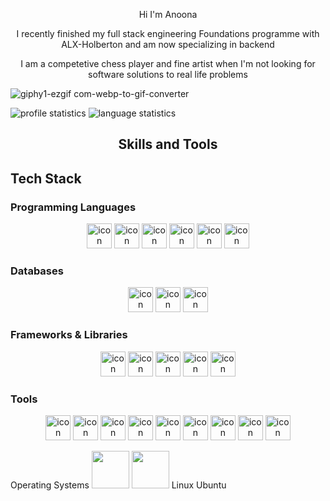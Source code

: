 <p align=center> Hi  I'm  Anoona </p>
<p align=center> I recently finished my full stack engineering Foundations programme with ALX-Holberton and am  now specializing in backend </p>

 <p align=center>I am a competetive chess player and  fine artist when I'm not looking for software solutions to real life problems </p>

![giphy1-ezgif com-webp-to-gif-converter](https://github.com/Anoonaa/Anoonaa/assets/122968120/56cc4514-b530-4dfa-8ad0-fb65e04eeb5f)

<img src="http://github-profile-summary-cards.vercel.app/api/cards/profile-details?username=Anoonaa&theme=github" alt="profile statistics"/>  <img src="https://github-readme-stats.vercel.app/api/top-langs?username=Anoonaa&layout=compact" alt="language statistics"/>

## <p align=center> Skills and Tools </p>

## Tech Stack

### Programming Languages

<p align="center">
  <img src="https://user-images.githubusercontent.com/25181517/192106070-46255bcf-65e6-4c6b-a296-bf8d0d8fb2a7.png" alt="icon" width="40" height="40" />
  <img src="https://techstack-generator.vercel.app/python-icon.svg" alt="icon" width="40" height="40" />
  <img src="https://techstack-generator.vercel.app/js-icon.svg" alt="icon" width="40" height="40" />
  <img src="https://techstack-generator.vercel.app/ts-icon.svg" alt="icon" width="40" height="40" />
  <img src="https://cdn.jsdelivr.net/gh/devicons/devicon/icons/css3/css3-original.svg" alt="icon" width="40" height="40" />
  <img src="https://cdn.jsdelivr.net/gh/devicons/devicon/icons/html5/html5-original.svg" alt="icon" width="40" height="40" />
</p>

### Databases

<p align="center">
  <img src="https://cdn.jsdelivr.net/gh/devicons/devicon/icons/postgresql/postgresql-original.svg" alt="icon" width="40" height="40" />
  <img src="https://techstack-generator.vercel.app/mysql-icon.svg" alt="icon" width="40" height="40" />
  <img src="https://cdn.jsdelivr.net/gh/devicons/devicon/icons/sqlite/sqlite-original.svg" alt="icon" width="40" height="40" />
</p>

### Frameworks & Libraries

<p align="center">
  <img src="https://cdn.jsdelivr.net/npm/devicon-2.2@2.2.0/icons/django/django-original.svg" alt="icon" width="40" height="40" />
  <img src="https://cdn.jsdelivr.net/gh/devicons/devicon/icons/flask/flask-original.svg" alt="icon" width="40" height="40" />
  <img src="https://user-images.githubusercontent.com/27622683/192119394-0284fdfc-3ad2-460c-8b57-5ed13a2cbfc0.png" alt="icon" width="40" height="40" />
  <img src="https://cdn.jsdelivr.net/gh/devicons/devicon/icons/bootstrap/bootstrap-original.svg" alt="icon" width="40" height="40" />
  <img src="https://cdn.jsdelivr.net/gh/devicons/devicon/icons/jquery/jquery-original.svg" alt="icon" width="40" height="40" />
</p>

### Tools

<p align="center">
  <img src="https://cdn.jsdelivr.net/gh/devicons/devicon/icons/heroku/heroku-original.svg" alt="icon" width="40" height="40" />
  <img src="https://cdn.jsdelivr.net/gh/devicons/devicon/icons/git/git-original.svg" alt="icon" width="40" height="40" />
  <img src="https://techstack-generator.vercel.app/github-icon.svg" alt="icon" width="40" height="40" />
  <img src="https://cdn.jsdelivr.net/npm/devicon-2.2@2.2.0/icons/trello/trello-plain.svg" alt="icon" width="40" height="40" />
  <img src="https://cdn.jsdelivr.net/gh/devicons/devicon/icons/vscode/vscode-original.svg" alt="icon" width="40" height="40" />
  <img src="https://cdn.jsdelivr.net/gh/devicons/devicon/icons/pycharm/pycharm-original.svg" alt="icon" width="40" height="40" />
  <img src="https://cdn.jsdelivr.net/gh/devicons/devicon/icons/vim/vim-original.svg" alt="icon" width="40" height="40" />
  <img src="https://cdn.jsdelivr.net/gh/devicons/devicon/icons/docker/docker-original.svg" alt="icon" width="40" height="40" />
  <img src="https://cdn.jsdelivr.net/gh/devicons/devicon/icons/jupyter/jupyter-original.svg" alt="icon" width="40" height="40" />
</p>
        <th colspan="7">Operating Systems</th>
      </tr>
    </thead>
    <tr>
      <td align="center" width=110> <img height=60 src="https://cdn.jsdelivr.net/gh/devicons/devicon/icons/linux/linux-original.svg"/> </td>
      <td align="center" width=110> <img height=60 src="https://cdn.jsdelivr.net/gh/devicons/devicon/icons/ubuntu/ubuntu-plain.svg"/> </td>
    <tr> 
      <td align="center" width=110>Linux</td>
      <td align="center" width=110>Ubuntu</td>  
    </tr>
  </table>
</div>

